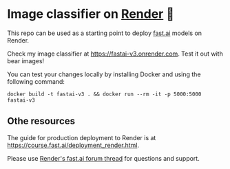 # Image classifier on [Render](https://render.com) :bear:

This repo can be used as a starting point to deploy [fast.ai](https://github.com/fastai/fastai) models on Render.

Check my image classifier at https://fastai-v3.onrender.com. Test it out with bear images!

You can test your changes locally by installing Docker and using the following command:

```
docker build -t fastai-v3 . && docker run --rm -it -p 5000:5000 fastai-v3
```

## Othe resources

The guide for production deployment to Render is at https://course.fast.ai/deployment_render.html.

Please use [Render's fast.ai forum thread](https://forums.fast.ai/t/deployment-platform-render/33953) for questions and support.
